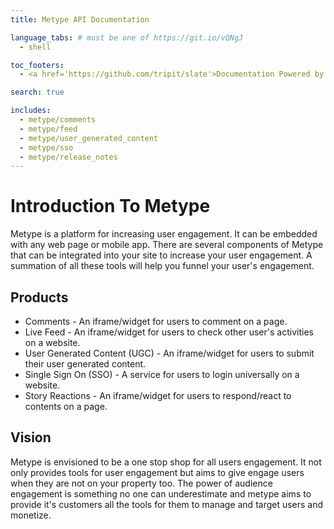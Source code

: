 ```yaml
---
title: Metype API Documentation

language_tabs: # must be one of https://git.io/vQNgJ
  - shell

toc_footers:
  - <a href='https://github.com/tripit/slate'>Documentation Powered by Slate</a>

search: true

includes:
  - metype/comments
  - metype/feed
  - metype/user_generated_content
  - metype/sso
  - metype/release_notes
---
```

# Introduction To Metype

Metype is a platform for increasing user engagement. It can be embedded with any web page or mobile app.
There are several components of Metype that can be integrated into your site to increase your user engagement.
A summation of all these tools will help you funnel your user's engagement.

## Products
* Comments - An iframe/widget for users to comment on a page.
* Live Feed - An iframe/widget for users to check other user's activities on a website.
* User Generated Content (UGC) - An iframe/widget for users to submit their user generated content.
* Single Sign On (SSO) - A service for users to login universally on a website.
* Story Reactions - An iframe/widget for users to respond/react to contents on a page.

## Vision

Metype is envisioned to be a one stop shop for all users engagement. It not only provides tools for user engagement but aims to give engage users when they are not on your property too.
The power of audience engagement is something no one can underestimate and metype aims to provide it's customers all the tools for them to manage and target users and monetize.

<script>/*<![CDATA[*/window.zE||(function(e,t,s){var n=window.zE=window.zEmbed=function(){n._.push(arguments)}, a=n.s=e.createElement(t),r=e.getElementsByTagName(t)[0];n.set=function(e){ n.set._.push(e)},n._=[],n.set._=[],a.async=true,a.setAttribute("charset","utf-8"), a.src="https://static.zdassets.com/ekr/asset_composer.js?key="+s, n.t=+new Date,a.type="text/javascript",r.parentNode.insertBefore(a,r)})(document,"script","40490422-289d-4590-8223-65620867c938");/*]]>*/</script>
